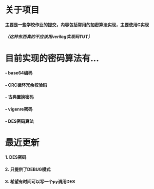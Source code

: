 # 关于项目
#### 主要是一些学校作业的提交，内容包括常用的加密算法实现，主要使用C实现
##### （这种东西真的不应该用verilog实现码TUT）
# 目前实现的密码算法有...
#### - base64编码
#### - CRC循环冗余校验码
#### - 古典置换密码
#### - vigenre密码
#### - DES密码算法
# 最近更新
#### 1. DES密码
#### 2. 只提供了DEBUG模式
#### 3. 希望有时间可以写一个py调用DES